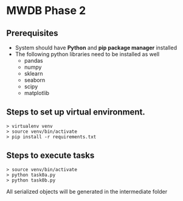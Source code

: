 # MWDB Phase 2

## Prerequisites 
- System should have **Python** and **pip package manager** installed
- The following python libraries need to be installed as well
    - pandas
    - numpy
    - sklearn
    - seaborn
    - scipy
    - matplotlib

## Steps to set up virtual environment.
```
> virtualenv venv
> source venv/bin/activate
> pip install -r requirements.txt
```

## Steps to execute tasks
```
> source venv/bin/activate
> python task0a.py
> python task0b.py
```

All serialized objects will be generated in the intermediate folder